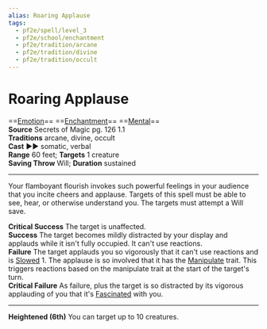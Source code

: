 ```yaml
---
alias: Roaring Applause
tags:
  - pf2e/spell/level_3
  - pf2e/school/enchantment
  - pf2e/tradition/arcane
  - pf2e/tradition/divine
  - pf2e/tradition/occult
---
```


# Roaring Applause

==[Emotion](Emotion.md)== ==[Enchantment](Enchantment.md)== ==[Mental](Mental.md)==  
__Source__ Secrets of Magic pg. 126 1.1  
**Traditions** arcane, divine, occult  
**Cast** ►► somatic, verbal  
**Range** 60 feet; **Targets** 1 creature  
**Saving Throw** Will; **Duration** sustained

---

Your flamboyant flourish invokes such powerful feelings in your audience that you incite cheers and applause. Targets of this spell must be able to see, hear, or otherwise understand you. The targets must attempt a Will save.

**Critical Success** The target is unaffected.  
**Success** The target becomes mildly distracted by your display and applauds while it isn't fully occupied. It can't use reactions.  
**Failure** The target applauds you so vigorously that it can't use reactions and is [Slowed](Slowed.md) 1. The applause is so involved that it has the [Manipulate](Manipulate.md) trait. This triggers reactions based on the manipulate trait at the start of the target's turn.  
**Critical Failure** As failure, plus the target is so distracted by its vigorous applauding of you that it's [Fascinated](Fascinated.md) with you.

<hr>

**Heightened (6th)** You can target up to 10 creatures.
